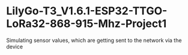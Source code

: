 # LilyGo-T3_V1.6.1-ESP32-TTGO-LoRa32-868-915-Mhz-Project1
Simulating sensor values, which are getting sent to the network via the device
